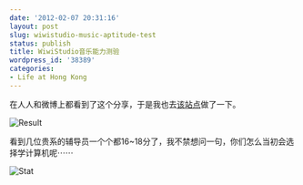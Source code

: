 ```yaml
---
date: '2012-02-07 20:31:16'
layout: post
slug: wiwistudio-music-aptitude-test
status: publish
title: WiwiStudio音乐能力测验
wordpress_id: '38389'
categories:
- Life at Hong Kong
---
```


在人人和微博上都看到了这个分享，于是我也去[该站点](http://wiwistudio.com/musictest/)做了一下。

![Result](http://qingpei.me/images/in_post/result.png)

看到几位贵系的辅导员一个个都16~18分了，我不禁想问一句，你们怎么当初会选择学计算机呢⋯⋯

![Stat](http://qingpei.me/images/in_post/stat.png)
